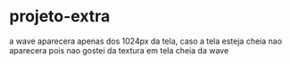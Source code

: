 # projeto-extra
a wave aparecera apenas dos 1024px da tela, caso a tela esteja cheia nao aparecera pois nao gostei da textura em tela cheia da wave
